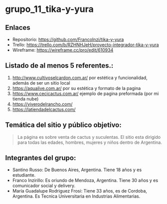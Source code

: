 # grupo_11_tika-y-yura

## Enlaces
* Repositorio: https://github.com/FrancoInzi/tika-y-yura
* Trello: https://trello.com/b/RZHNHJeH/proyecto-integrador-tika-y-yura
* Wireframe: https://wireframe.cc/pro/edit/610934

## Listado de al menos 5 referentes.:
1.  http://www.cultivoselcardon.com.ar/ por estética y funcionalidad, además de ser un sitio local
2.  https://aqualive.com.ar/ por su estética y formato de la pagina
3.  https://www.cecicactus.com.ar/ ejemplo de pagina preformada (por mi tienda nube)
4.  https://viverodelrancho.com/
5.  https://latiendadelcactus.com/

## Temática del sitio y público objetivo:

> La página es sobre venta de cactus y suculentas. El sitio esta dirigido para todas las edades, hombres, mujeres y niños dentro de Argentina.

## Integrantes del grupo:
 
*   Santino Russo: De Buenos Aires, Argentina. Tiene 18 años y es estudiante.
*   Franco Inzirillo: Es oriundo de Mendoza, Argentina. Tiene 30 años y es comunicador social y delivery.
*   María Guadalupe Rodriguez Frosi: Tiene 33 años, es de Cordoba, Argentina. Es Tecnica Universitaria en Industrias Alimentarias.

